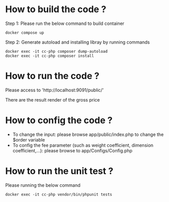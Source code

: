 # How to build the code ?

Step 1: Please run the below command to build container
```
docker compose up
```

Step 2: Generate autoload and installing libray by running commands
```
docker exec -it cc-php composer dump-autoload 
docker exec -it cc-php composer install
``` 

# How to run the code ?

Please access to 
'http://localhost:9091/public/'

There are the result render of the gross price


# How to config the code ?

- To change the input: please browse app/public/index.php to change the $order variable
- To config the fee parameter (such as weight coefficient, dimension coefficient,...): please browse to app/Configs/Config.php


# How to run the unit test ?

Please running the below command
```
docker exec -it cc-php vendor/bin/phpunit tests
```